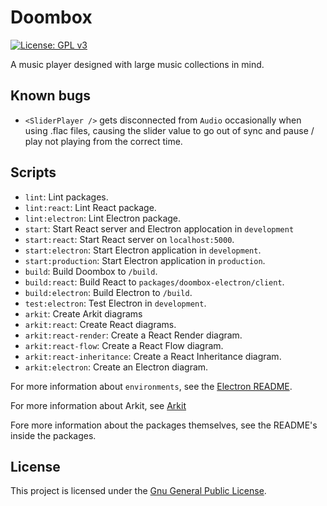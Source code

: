 # Doombox

[![License: GPL v3](https://img.shields.io/badge/License-GPLv3-blue.svg)](https://www.gnu.org/licenses/gpl-3.0)

A music player designed with large music collections in mind.

## Known bugs

 - `<SliderPlayer />` gets disconnected from `Audio` occasionally when using .flac files, causing the slider value to go out of sync and pause / play not playing from the correct time.

## Scripts

 - `lint`: Lint packages.
 - `lint:react`: Lint React package.
 - `lint:electron`: Lint Electron package.
 - `start`: Start React server and Electron applocation in `development`
 - `start:react`: Start React server on `localhost:5000`.
 - `start:electron`: Start Electron application in `development`.
 - `start:production`: Start Electron application in `production`.
 - `build`: Build Doombox to `/build`.
 - `build:react`: Build React to `packages/doombox-electron/client`.
 - `build:electron`: Build Electron to `/build`.
 - `test:electron`: Test Electron in `development`.
 - `arkit`: Create Arkit diagrams
 - `arkit:react`: Create React diagrams.
 - `arkit:react-render`: Create a React Render diagram.
 - `arkit:react-flow`: Create a React Flow diagram.
 - `arkit:react-inheritance`: Create a React Inheritance diagram.
 - `arkit:electron`: Create an Electron diagram.

For more information about `environments`, see the [Electron README](/packages/doombox-electron/README.md).

For more information about Arkit, see [Arkit](https://github.com/dyatko/arkit)

Fore more information about the packages themselves, see the README's inside the packages.

## License

This project is licensed under the [Gnu General Public License](https://github.com/chronoDave/Doombox/blob/master/LICENSE).
